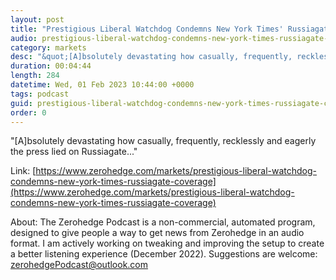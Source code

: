 ```yaml
---
layout: post
title: "Prestigious Liberal Watchdog Condemns New York Times' Russiagate Coverage"
audio: prestigious-liberal-watchdog-condemns-new-york-times-russiagate-coverage-1
category: markets
desc: "&quot;[A]bsolutely devastating how casually, frequently, recklessly and eagerly the press lied on Russiagate...&quot;"
duration: 00:04:44
length: 284
datetime: Wed, 01 Feb 2023 10:44:00 +0000
tags: podcast
guid: prestigious-liberal-watchdog-condemns-new-york-times-russiagate-coverage-0
order: 0
---
```

&quot;[A]bsolutely devastating how casually, frequently, recklessly and eagerly the press lied on Russiagate...&quot;

Link: [https://www.zerohedge.com/markets/prestigious-liberal-watchdog-condemns-new-york-times-russiagate-coverage](https://www.zerohedge.com/markets/prestigious-liberal-watchdog-condemns-new-york-times-russiagate-coverage)

About: The Zerohedge Podcast is a non-commercial, automated program, designed to give people a way to get news from Zerohedge in an audio format.  I am actively working on tweaking and improving the setup to create a better listening experience (December 2022).  Suggestions are welcome: [zerohedgePodcast@outlook.com](mailto:zerohedgePodcast@outlook.com)
